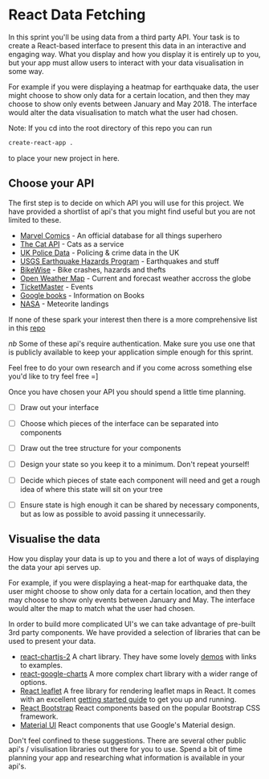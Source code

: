# React Data Fetching

In this sprint you'll be using data from a third party API. Your task is to create a React-based interface to present this data in an interactive and engaging way. What you display and how you display it is entirely up to you, but your app must allow users to interact with your data visualisation in some way.

For example if you were displaying a heatmap for earthquake data, the user might choose to show only data for a certain location, and then they may choose to show only events between January and May 2018. The interface would alter the data visualisation to match what the user had chosen.


Note:
If you cd into the root directory of this repo you can run 

```bash
create-react-app .
```

to place your new project in here.


## Choose your API

The first step is to decide on which API you will use for this project. We have provided a shortlist of api's that you might find useful but you are not limited to these.

- [Marvel Comics](https://developer.marvel.com/) - An official database for all things superhero
- [The Cat API](https://thecatapi.com/) - Cats as a service
- [UK Police Data](https://data.police.uk/docs/) - Policing & crime data in the UK
- [USGS Earthquake Hazards Program](https://earthquake.usgs.gov/fdsnws/event/1/) - Earthquakes and stuff
- [BikeWise](https://www.bikewise.org/documentation/api_v2) - Bike crashes, hazards and thefts
- [Open Weather Map](https://openweathermap.org/api) - Current and forecast weather accross the globe
- [TicketMaster](https://developer.ticketmaster.com/products-and-docs/apis/discovery-api/v2/) - Events
- [Google books](https://developers.google.com/books/docs/overview) - Information on Books
- [NASA](https://data.nasa.gov/Space-Science/Meteorite-Landings/gh4g-9sfh) - Meteorite landings

If none of these spark your interest then there is a more comprehensive list in this [repo](https://github.com/public-apis/public-apis)

_nb_ Some of these api's require authentication. Make sure you use one that is publicly available to keep your application simple enough for this sprint.

Feel free to do your own research and if you come across something else you'd like to try feel free =]

Once you have chosen your API you should spend a little time planning.

- [ ] Draw out your interface
- [ ] Choose which pieces of the interface can be separated into components
- [ ] Draw out the tree structure for your components
- [ ] Design your state so you keep it to a minimum. Don't repeat yourself!
- [ ] Decide which pieces of state each component will need and get a rough idea of where this state will sit on your tree
- [ ] Ensure state is high enough it can be shared by necessary components, but as low as possible to avoid passing it unnecessarily.


## Visualise the data

How you display your data is up to you and there a lot of ways of displaying the data your api serves up.

For example, if you were displaying a heat-map for earthquake data, the user might choose to show only data for a certain location, and then they may choose to show only events between January and May. The interface would alter the map to match what the user had chosen. 

In order to build more complicated UI's we can take advantage of pre-built 3rd party components. We have provided a selection of libraries that can be used to present your data.

- [react-chartjs-2](https://github.com/jerairrest/react-chartjs-2) A chart library. They have some lovely [demos](https://reactchartjs.github.io/react-chartjs-2/#/) with links to examples.
- [react-google-charts](https://www.npmjs.com/package/react-google-charts) A more complex chart library with a wider range of options.
- [React leaflet](https://react-leaflet.js.org/) A free library for rendering leaflet maps in React. It comes with an excellent [getting started guide](https://react-leaflet.js.org/docs/start-installation) to get you up and running.
- [React Bootstrap](https://react-bootstrap.github.io/) React components based on the popular Bootstrap CSS framework.
- [Material UI](https://material-ui.com/) React components that use Google's Material design.


Don't feel confined to these suggestions. There are several other public api's / visulisation libraries out there for you to use. Spend a bit of time planning your app and researching what information is available in your api's.

